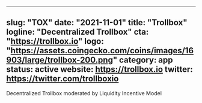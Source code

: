 
---
slug: "TOX"
date: "2021-11-01"
title: "Trollbox"
logline: "Decentralized Trollbox"
cta: "https://trollbox.io"
logo: "https://assets.coingecko.com/coins/images/16903/large/trollbox-200.png"
category: app
status: active
website: https://trollbox.io
twitter: https://twitter.com/trollboxio
---
Decentralized Trollbox moderated by Liquidity Incentive Model

